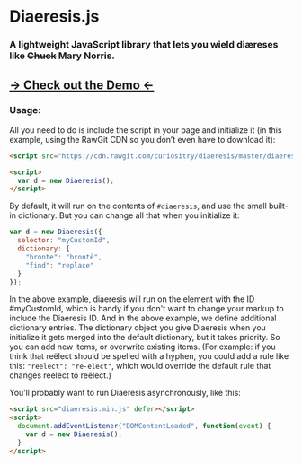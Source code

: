 Diaeresis.js
============

### A lightweight JavaScript library that lets you wield diæreses like ~~Chuck~~ Mary Norris.

## [&rarr; Check out the Demo &larr;](https://curiositry.github.io/diaeresis)

### Usage:

All you need to do is include the script in your page and initialize it (in this example, using the RawGit CDN so you don’t even have to download it):

```html
<script src="https://cdn.rawgit.com/curiositry/diaeresis/master/diaeresis.min.js"></script>

<script>
  var d = new Diaeresis();
</script>
```

By default, it will run on the contents of `#diaeresis`, and use the small built-in dictionary. But you can change all that when you initialize it:

```javascript
var d = new Diaeresis({
  selector: "myCustomId",
  dictionary: {
    "bronte": "brontë",
    "find": "replace"
  }
});
```

In the above example, diaeresis will run on the element with the ID #myCustomId, which is handy if you don't want to change your markup to include the Diaeresis ID. And in the above example, we define additional dictionary entries. The dictionary object you give Diaeresis when you initialize it gets merged into the default dictionary, but it takes priority. So you can add new items, or overwrite existing items. (For example: if you think that reëlect should be spelled with a hyphen, you could add a rule like this: `"reelect": "re-elect"`, which would override the default rule that changes reelect to reëlect.)

You’ll probably want to run Diaeresis asynchronously, like this:

```html
<script src="diaeresis.min.js" defer></script>
<script>
  document.addEventListener("DOMContentLoaded", function(event) {
    var d = new Diaeresis();
  }
</script>
```
